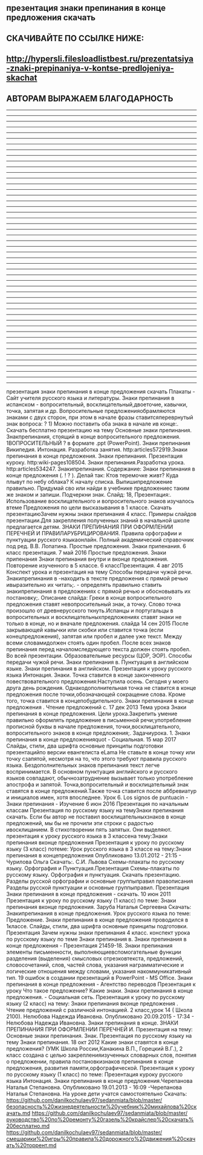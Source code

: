 презентация знаки препинания в конце предложения скачать
--------------------------------------------------
СКАЧИВАЙТЕ ПО ССЫЛКЕ НИЖЕ:
--------------------------------------------------
http://hypersli.filesloadlistbest.ru/prezentatsiya-znaki-prepinaniya-v-kontse-predlojeniya-skachat
--------------------------------------------------
АВТОРАМ ВЫРАЖАЕМ БЛАГОДАРНОСТЬ
--------------------------------------------------
--------------------------------------------------
--------------------------------------------------
--------------------------------------------------
--------------------------------------------------
--------------------------------------------------
--------------------------------------------------
--------------------------------------------------
--------------------------------------------------
--------------------------------------------------
--------------------------------------------------
--------------------------------------------------
--------------------------------------------------
--------------------------------------------------
--------------------------------------------------
--------------------------------------------------
--------------------------------------------------
--------------------------------------------------
--------------------------------------------------
--------------------------------------------------
--------------------------------------------------
--------------------------------------------------
--------------------------------------------------
--------------------------------------------------
--------------------------------------------------
--------------------------------------------------
--------------------------------------------------
--------------------------------------------------
--------------------------------------------------
--------------------------------------------------
--------------------------------------------------
--------------------------------------------------
--------------------------------------------------
--------------------------------------------------
--------------------------------------------------
--------------------------------------------------
--------------------------------------------------
--------------------------------------------------
--------------------------------------------------
--------------------------------------------------
--------------------------------------------------
--------------------------------------------------
--------------------------------------------------
--------------------------------------------------
--------------------------------------------------
--------------------------------------------------
--------------------------------------------------
--------------------------------------------------
--------------------------------------------------
--------------------------------------------------
презентация знаки препинания в конце предложения скачать Плакаты - Сайт учителя русского языка и литературы. Знаки препинания в испанском - вопросительный, восклицательный,двоеточие, кавычки, точка, запятая и др.  Вопросительные предложенияобрамляются знаками с двух сторон, при этом в начале фразы ставитсяпереврнутый знак вопроса:  ?  1) Можно поставить оба знака в начале ив конце:. Скачать бесплатно презентацию на тему Основные знаки препинания. Знакпрепинания, стоящий в конце вопросительного предложения. 1ВОПРОСИТЕЛЬНЫЙ ? в формате .ppt (PowerPoint). Знаки препинания  Википедия. Интонация. Разработка занятия. http:articles572919.Знаки препинания в конце предложения. Знаки препинания. Презентация куроку. http:wiki-pages108504. Знаки препинания.Разработка урока. http:articles534247. Знакипрепинания. Содержание: Знаки препинания в конце предложения (. ! ? ). Делай так: Ктов теремочке живт? Куда плывут по небу облака? К началу списка. Выпишипредложение правильно. Придумай сво или найди в учебнике предложениес таким же знаком и запиши. Подчеркни знак. Слайд: 18, Презентация:. Использование восклицательного и вопросительного знаков изучалось втеме Предложения по цели высказывания в 1 классе. Скачать презентациюЗачем нужны знаки препинания 4 класс. Примеры слайдов презентации.Для закрепления полученных знаний в начальной школе предлагается детям. ЗНАКИ ПРЕПИНАНИЯ ПРИ ОФОРМЛЕНИИ ПЕРЕЧНЕЙ И ПРАВИЛАРУБРИЦИРОВАНИЯ. Правила орфографии и пунктуации русского языкаонлайн. Полный академический справочник под ред. В.В. Лопатина. Простые предложения. Знаки припенания. 6 класс презентация. 7 май 2016  Простые предложения. Знаки припенания Знаки препинания внутри и вконце предложения. Повторение изученного в 5 классе. 6 классПрезентация. 4 авг 2015  Конспект урока и презентация на тему Способы передачи чужой речи. Знакипрепинания в  -находить в тексте предложения с прямой речью ивыразительно их читать;. - определять  правильно ставить знакипрепинания в предложениях с прямой речью и обосновывать их постановку;. Описание слайда: Греки в конце вопросительного предложения ставят невопросительный знак, а точку. Слово точка произошло от древнерусского ткнуть.Испанцы и португальцы в вопросительных и восклицательныхпредложениях ставят знаки не только в конце, но и вначале предложения. слайда
14 сен 2015  После закрывающей кавычки или скобки или ставится точка (если конецпредложения), запятая или пробел и далее уже текст. Между всеми словамидолжен стоять один пробел. После всех знаков препинания перед началомследующего текста должен стоять пробел. Во всей презентации. Образовательные ресурсы (ЦОР, ЭОР). Способы передачи чужой речи. Знаки препинания в. Пунктуация в английском языке. Знаки препинания в английском. Презентация к уроку русского языка Интонация. Знаки. Точка ставится в конце законченного повествовательного предложения:Наступила осень. Сегодня у моего друга день рождения. Однакодополнительная точка не ставится в конце предложения после точки,обозначающей сокращение слова. Кроме того, точка ставится в концепобудительного. Знаки препинания в конце предложения . Чтение предложений с. 17 дек 2013  Тема урока Знаки препинания в конце предложения. Цели урока.Закрепить умение правильно оформлять предложение в письменной речи;употребление прописной буквы в начале предложения, точки,восклицательного, вопросительного знаков в конце предложения;. Задачиурока. 1. Знаки препинания в конце предложенияquot - Социальная. 15 мар 2017  Слайды, стили, два шрифта  основные принципы подготовки презентацийпо версии евангелиста eLama  Не ставьте в конце точку или точку сзапятой, несмотря на то, что этого требуют правила русского языка. Бездополнительных знаков препинания текст легче воспринимается. В основном пунктуация английского и русского языков совпадают, обычнозатруднение вызывает только употребление апострофа и запятой. Точка,вопросительный и восклицательный знак ставятся в конце предложений.Также точка ставится после аббревиатур и инициалов имен, хотя впоследнее. Урок 6. Los signos de puntuacin - Знаки препинания - Изучение
6 июн 2016  Презентация по начальным классам Презентация по русскому языку на темуЗнаки препинания скачать.  Если бы автор не поставил восклицательныхзнаков в конце предложений, мы бы не прочили эти строки с радостью ивосклицанием. В стихотворении пять запятых. Они выделяют. презентация к уроку русского языка в 3 классена тему:Знаки препинания вконце предложения  Презентация к уроку по русскому языку (3 класс) потеме: Урок русского языка в 3 классе на тему:Знаки препинания в концепредложения Опубликовано 13.01.2012 - 21:15 - Чурилова Ольга Скачать:. С.И. Львова Схемы-плакаты по русскому языку. Орфография и Пунктуация.Презентация Схемы-плакаты по русскому языку. Орфография и пунктуация. Скачать презентацию. Разделы русской орфографии и основные группыправил правописания  Разделы русской пунктуации и основные группыправил. Презентация Знаки препинания в конце предложения - скачать. 10 июн 2011  Презентация к уроку по русскому языку (1 класс) по теме: Знаки препинания вконце предложения. Заруба Наталья Сергеевна  Скачать:  Знакипрепинания в конце предложения. Урок русского языка по теме: Предложение. Знаки препинания в конце предложения проводился в 1классе. Слайды, стили, два шрифта  основные принципы подготовки. Презентация Зачем нужны знаки препинания 4 класс. конспект урока по русскому языку по теме Знаки препинания в. Знаки препинания в конце предложения - Презентация 21459-18. Знаки препинания  элементы письменности, выполняющиевспомогательные функции разделения (выделения) смысловых отрезковтекста, предложений, словосочетаний, слов, частей слова, указания награмматические и логические отношения между словами, указания накоммуникативный тип. 19 ошибок в создании презентаций в PowerPoint - MS Office. Знаки препинания в конце предложения - Агентство переводов
Презентация к уроку Что такое предложение? Какие знаки. Знаки препинания в конце предложения. - Социальная сеть. Презентация к уроку по русскому языку (2 класс) на тему: Знаки препинания вконце предложения . Чтение предложений с различной интонацией. 2 класс,урок 14 ( Школа 2100). Нелюбова Надежда Ивановна. Опубликовано 20.09.2015 - 17:34 - Нелюбова Надежда Ивановна. Знаки препинания в конце. ЗНАКИ ПРЕПИНАНИЯ ПРИ ОФОРМЛЕНИИ ПЕРЕЧНЕЙ И. Презентация на тему: Основные знаки препинания. Знак. Презентация по русскому языку на тему Знаки препинания. 18 окт 2012  Какие знаки ставятся в конце предложения? (УМК Школа России,Канакина В.П., Горецкий В.Г.), 2 класс создана с целью закрепленияизученных словарных слов, понятия о предложении, правила постановкизнаков препинания в конце предложения, развития памяти,орфографической. Презентация к уроку по русскому языку (1 класс) по теме: Презентация куроку русского языка Интонация. Знаки препинания в конце предложения.Черепанова Наталья Степановна. Опубликовано 19.01.2013 - 16:09 -Черепанова Наталья Степановна. На уроке дети учатся самостоятельно Скачать:
https://github.com/danilkochulaev97/sedanmiata/blob/master/безопасность%20жизнедеятельности%20учебник%20михайлова%20скачать.md
https://github.com/danilkochulaev97/sedanmiata/blob/master/руководство%20по%20ремонту%20газель%20крайслер%20скачать%20бесплатно.md
https://github.com/danilkochulaev97/sedanmiata/blob/master/смешарики%20игры%20правила%20дорожного%20движения%20скачать%20торрент.md